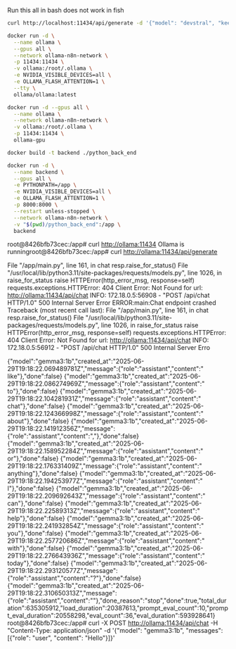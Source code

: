 
Run this all in bash does not work in fish

```bash
curl http://localhost:11434/api/generate -d '{"model": "devstral", "keep_alive": 0}'
```

```bash
docker run -d \
  --name ollama \
  --gpus all \
  --network ollama-n8n-network \
  -p 11434:11434 \
  -v ollama:/root/.ollama \
  -e NVIDIA_VISIBLE_DEVICES=all \
  -e OLLAMA_FLASH_ATTENTION=1 \
  --tty \
  ollama/ollama:latest
```

```bash
docker run -d --gpus all \
  --name ollama \
  --network ollama-n8n-network \
  -v ollama:/root/.ollama \
  -p 11434:11434 \
  ollama-gpu


```

```bash
docker build -t backend ./python_back_end
```

```bash
docker run -d \
  --name backend \
  --gpus all \
  -e PYTHONPATH=/app \
  -e NVIDIA_VISIBLE_DEVICES=all \
  -e OLLAMA_FLASH_ATTENTION=1 \
  -p 8000:8000 \
  --restart unless-stopped \
  --network ollama-n8n-network \
  -v "$(pwd)/python_back_end":/app \
  backend
```

root@8426bfb73cec:/app# curl <http://ollama:11434>
Ollama is runningroot@8426bfb73cec:/app# curl <http://ollama:11434/api/generate>

  File "/app/main.py", line 161, in chat
    resp.raise_for_status()
  File "/usr/local/lib/python3.11/site-packages/requests/models.py", line 1026, in raise_for_status
    raise HTTPError(http_error_msg, response=self)
requests.exceptions.HTTPError: 404 Client Error: Not Found for url: <http://ollama:11434/api/chat>
INFO:     172.18.0.5:56908 - "POST /api/chat HTTP/1.0" 500 Internal Server Error
ERROR:main:Chat endpoint crashed
Traceback (most recent call last):
  File "/app/main.py", line 161, in chat
    resp.raise_for_status()
  File "/usr/local/lib/python3.11/site-packages/requests/models.py", line 1026, in raise_for_status
    raise HTTPError(http_error_msg, response=self)
requests.exceptions.HTTPError: 404 Client Error: Not Found for url: <http://ollama:11434/api/chat>
INFO:     172.18.0.5:56912 - "POST /api/chat HTTP/1.0" 500 Internal Server Erro

{"model":"gemma3:1b","created_at":"2025-06-29T19:18:22.069489781Z","message":{"role":"assistant","content":" like"},"done":false}
{"model":"gemma3:1b","created_at":"2025-06-29T19:18:22.086274969Z","message":{"role":"assistant","content":" to"},"done":false}
{"model":"gemma3:1b","created_at":"2025-06-29T19:18:22.104281931Z","message":{"role":"assistant","content":" chat"},"done":false}
{"model":"gemma3:1b","created_at":"2025-06-29T19:18:22.124366998Z","message":{"role":"assistant","content":" about"},"done":false}
{"model":"gemma3:1b","created_at":"2025-06-29T19:18:22.141912356Z","message":{"role":"assistant","content":","},"done":false}
{"model":"gemma3:1b","created_at":"2025-06-29T19:18:22.158952284Z","message":{"role":"assistant","content":" or"},"done":false}
{"model":"gemma3:1b","created_at":"2025-06-29T19:18:22.176331409Z","message":{"role":"assistant","content":" anything"},"done":false}
{"model":"gemma3:1b","created_at":"2025-06-29T19:18:22.194253977Z","message":{"role":"assistant","content":" I"},"done":false}
{"model":"gemma3:1b","created_at":"2025-06-29T19:18:22.209692643Z","message":{"role":"assistant","content":" can"},"done":false}
{"model":"gemma3:1b","created_at":"2025-06-29T19:18:22.22589313Z","message":{"role":"assistant","content":" help"},"done":false}
{"model":"gemma3:1b","created_at":"2025-06-29T19:18:22.241932854Z","message":{"role":"assistant","content":" you"},"done":false}
{"model":"gemma3:1b","created_at":"2025-06-29T19:18:22.257720686Z","message":{"role":"assistant","content":" with"},"done":false}
{"model":"gemma3:1b","created_at":"2025-06-29T19:18:22.276643936Z","message":{"role":"assistant","content":" today"},"done":false}
{"model":"gemma3:1b","created_at":"2025-06-29T19:18:22.293120577Z","message":{"role":"assistant","content":"?"},"done":false}
{"model":"gemma3:1b","created_at":"2025-06-29T19:18:22.310650313Z","message":{"role":"assistant","content":""},"done_reason":"stop","done":true,"total_dur
ation":635305912,"load_duration":20387613,"prompt_eval_count":10,"prompt_eval_duration":20558298,"eval_count":36,"eval_duration":593928641}
root@8426bfb73cec:/app# curl -X POST <http://ollama:11434/api/chat>   -H "Content-Type: application/json"   -d '{"model": "gemma3:1b", "messages": [{"role":
 "user", "content": "Hello"}]}'

